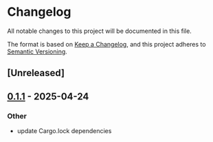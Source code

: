 # Changelog
All notable changes to this project will be documented in this file.

The format is based on [Keep a Changelog](https://keepachangelog.com/en/1.0.0/),
and this project adheres to [Semantic Versioning](https://semver.org/spec/v2.0.0.html).

## [Unreleased]

## [0.1.1](https://github.com/privacy-scaling-explorations/zk-kit.rust/compare/zk-kit-pmt-v0.1.0...zk-kit-pmt-v0.1.1) - 2025-04-24

### Other
- update Cargo.lock dependencies
